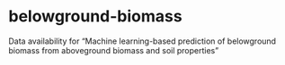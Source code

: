 # belowground-biomass
Data availability for “Machine learning-based prediction of belowground biomass from aboveground biomass and soil properties”
